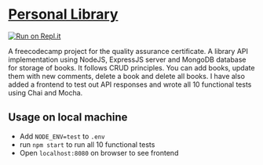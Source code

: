 # [Personal Library](https://www.freecodecamp.org/learn/quality-assurance/quality-assurance-projects/personal-library)
[![Run on Repl.it](https://repl.it/badge/github/panda4817/personal-library)](https://repl.it/@Panda4817/personal-library)

A freecodecamp project for the quality assurance certificate. A library API implementation using NodeJS, ExpressJS server and MongoDB database for storage of books. It follows CRUD principles. You can add books, update them with new comments, delete a book and delete all books. I have also added a frontend to test out API responses and wrote all 10 functional tests using Chai and Mocha.

## Usage on local machine

- Add `NODE_ENV=test` to `.env`
- run `npm start` to run all 10 functional tests
- Open `localhost:8080` on browser to see frontend